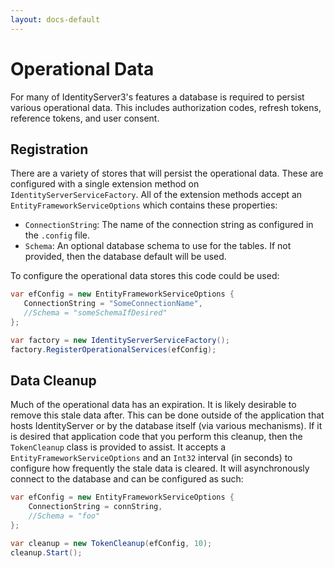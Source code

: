 ```yaml
---
layout: docs-default
---
```


# Operational Data

For many of IdentityServer3's features a database is required to persist various operational data. This includes authorization codes, refresh tokens, reference tokens, and user consent. 

## Registration

There are a variety of stores that will persist the operational data. These are configured with a single extension method on `IdentityServerServiceFactory`. All of the extension methods accept an `EntityFrameworkServiceOptions` which contains these properties:

* `ConnectionString`: The name of the connection string as configured in the `.config` file.
* `Schema`: An optional database schema to use for the tables. If not provided, then the database default will be used.

To configure the operational data stores this code could be used:

```csharp
var efConfig = new EntityFrameworkServiceOptions {
   ConnectionString = "SomeConnectionName",
   //Schema = "someSchemaIfDesired"
};

var factory = new IdentityServerServiceFactory();
factory.RegisterOperationalServices(efConfig);
``` 

## Data Cleanup

Much of the operational data has an expiration. It is likely desirable to remove this stale data after. This can be done outside of the application that hosts IdentityServer or by the database itself (via various mechanisms). If it is desired that application code that you perform this cleanup, then the `TokenCleanup` class is provided to assist. It accepts a `EntityFrameworkServiceOptions` and an `Int32` interval (in seconds) to configure how frequently the stale data is cleared. It will asynchronously connect to the database and can be configured as such:

```csharp
var efConfig = new EntityFrameworkServiceOptions {
    ConnectionString = connString,
    //Schema = "foo"
};

var cleanup = new TokenCleanup(efConfig, 10);
cleanup.Start();
``` 
